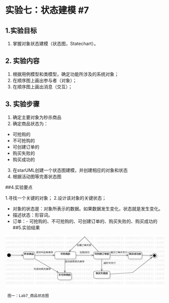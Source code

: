 # 实验七：状态建模 #7

## 1.实验目标
1. 掌握对象状态建模（状态图，Statechart）。

## 2. 实验内容
1. 根据用例模型和类模型，确定功能所涉及的系统对象；
2. 在顺序图上画出参与者（对象）；
3. 在顺序图上画出消息（交互）；

## 3. 实验步骤
1. 确定主要对象为秒杀商品
2. 确定商品状态为：
 - 可抢购的
 - 不可抢购的
 - 可创建订单的
 - 购买失败的
 - 购买成功的
3. 在starUML创建一个状态图建模，并创建相应的对象和状态
4. 根据活动图等完善状态图

##4.实验要点

1.寻找一个关键的对象；
2.设计该对象的关键状态；

 - 对象的状态是：对象所表示的数据。如果数据发生变化，状态就是发生变化。
 - 描述状态：形容词。
 - 订单：- 可抢购的、不可抢购的、可创建订单的、购买失败的、购买成功的
##5.实验结果

![Lab7_商品状态图](./Lab7_商品状态图.jpg)

 	 图一：Lab7_商品状态图


